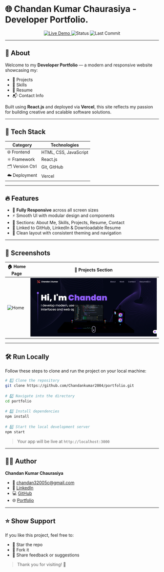 
# 🌐 Chandan Kumar Chaurasiya - Developer Portfolio.

<p align="center">
  <a href="https://chandan-portfolio-tau.vercel.app/" target="_blank">
    <img src="https://img.shields.io/badge/🔗 Live Demo-black?style=for-the-badge&logo=vercel&logoColor=white" alt="Live Demo" />
  </a>
  <img src="https://img.shields.io/badge/📡 Status-Online-brightgreen?style=for-the-badge" alt="Status" />
  <img src="https://img.shields.io/github/last-commit/Chandankumar2004/portfolio?style=for-the-badge&color=blue" alt="Last Commit" />
</p>

---

## 📌 About

Welcome to my **Developer Portfolio** — a modern and responsive website showcasing my:

- 🌟 Projects  
- 🧠 Skills  
- 📄 Resume  
- 📬 Contact Info  

Built using **React.js** and deployed via **Vercel**, this site reflects my passion for building creative and scalable software solutions.

---

## 🚀 Tech Stack

| Category         | Technologies                          |
|------------------|---------------------------------------|
| 🌐 Frontend      | HTML, CSS, JavaScript                 |
| ⚛️ Framework     | React.js                              |
| 🗂️ Version Ctrl  | Git, GitHub                           |
| ☁️ Deployment    | Vercel                                |

---

## 🔥 Features

- 📱 **Fully Responsive** across all screen sizes  
- ⚡ Smooth UI with modular design and components  
- 🧩 Sections: About Me, Skills, Projects, Resume, Contact  
- 🔗 Linked to GitHub, LinkedIn & Downloadable Resume  
- 🌙 Clean layout with consistent theming and navigation

---

## 📸 Screenshots

| 🏠 Home Page | 💼 Projects Section |
|--------------|---------------------|
| ![Home]() | ![Projects](https://github.com/Chandankumar2004/chandan-portfolio/blob/c68b1d22db1685cbc208eb786565edc53ca9ee7d/Screenshot%202025-07-11%20114052.png) |

---

## 🛠️ Run Locally

Follow these steps to clone and run the project on your local machine:

```bash
# 1️⃣ Clone the repository
git clone https://github.com/Chandankumar2004/portfolio.git

# 2️⃣ Navigate into the directory
cd portfolio

# 3️⃣ Install dependencies
npm install

# 4️⃣ Start the local development server
npm start
```

> Your app will be live at `http://localhost:3000`

---

## 👨‍💻 Author

**Chandan Kumar Chaurasiya**

- 📧 [chandan32005c@gmail.com](mailto:chandan32005c@gmail.com)  
- 🔗 [LinkedIn](https://www.linkedin.com/in/chandan2004)  
- 💻 [GitHub](https://github.com/Chandankumar2004)  
- 🌐 [Portfolio](https://chandan-portfolio-tau.vercel.app/)

---

## ⭐ Show Support

If you like this project, feel free to:

- 🌟 Star the repo  
- 🍴 Fork it  
- 💬 Share feedback or suggestions

> Thank you for visiting! 🙏
